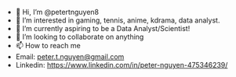 - 👋 Hi, I’m @petertnguyen8
- 👀 I’m interested in gaming, tennis, anime, kdrama, data analyst.
- 🌱 I’m currently aspiring to be a Data Analyst/Scientist!
- 💞️ I’m looking to collaborate on anything
- 📫 How to reach me
- Email: peter.t.nguyen@gmail.com
- Linkedin: https://www.linkedin.com/in/peter-nguyen-475346239/

<!---
iampetasaurus/iampetasaurus is a ✨ special ✨ repository because its `README.md` (this file) appears on your GitHub profile.
You can click the Preview link to take a look at your changes.
--->
